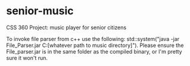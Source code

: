 # senior-music
CSS 360 Project: music player for senior citizens


To invoke file parser from c++ use the following:  std::system("java -jar File_Parser.jar C:\[whatever path to music directory]\"). Please ensure the File_parser.jar is in the same folder as the compiled binary, or I'm pretty sure it won't run.
